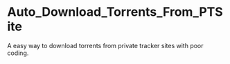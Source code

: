 # Auto_Download_Torrents_From_PTSite
A easy way to download torrents from private tracker sites with poor coding.
